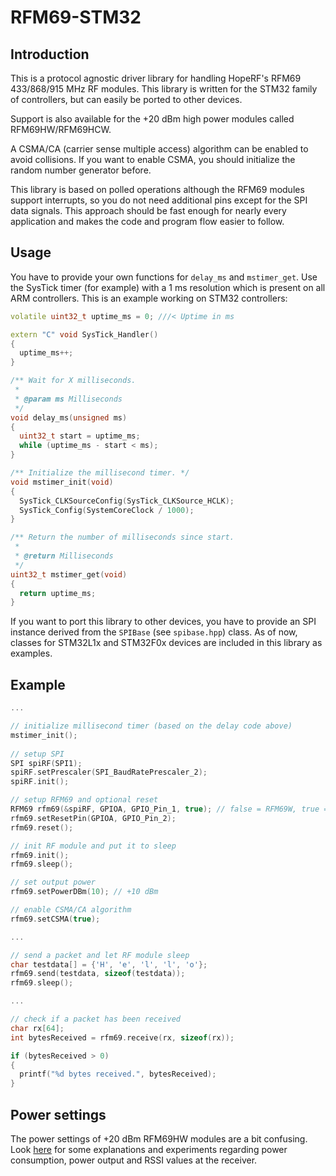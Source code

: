 RFM69-STM32
===========

Introduction
------------
This is a protocol agnostic driver library for handling HopeRF's RFM69 433/868/915 MHz RF modules.
This library is written for the STM32 family of controllers, but can easily be ported to other devices.

Support is also available for the +20 dBm high power modules called RFM69HW/RFM69HCW.

A CSMA/CA (carrier sense multiple access) algorithm can be enabled to avoid collisions.
If you want to enable CSMA, you should initialize the random number generator before.

This library is based on polled operations although the RFM69 modules support interrupts, so you do not need additional pins except for the SPI data signals. This approach should be fast enough for nearly every application and makes the code and program flow easier to follow.

Usage
-----
You have to provide your own functions for `delay_ms` and `mstimer_get`.
Use the SysTick timer (for example) with a 1 ms resolution which is present on all ARM controllers.
This is an example working on STM32 controllers:

```cpp
volatile uint32_t uptime_ms = 0; ///< Uptime in ms

extern "C" void SysTick_Handler()
{
  uptime_ms++;
}

/** Wait for X milliseconds.
 *
 * @param ms Milliseconds
 */
void delay_ms(unsigned ms)
{
  uint32_t start = uptime_ms;
  while (uptime_ms - start < ms);
}

/** Initialize the millisecond timer. */
void mstimer_init(void)
{
  SysTick_CLKSourceConfig(SysTick_CLKSource_HCLK);
  SysTick_Config(SystemCoreClock / 1000);
}

/** Return the number of milliseconds since start.
 *
 * @return Milliseconds
 */
uint32_t mstimer_get(void)
{
  return uptime_ms;
}
```

If you want to port this library to other devices, you have to provide an SPI instance
derived from the `SPIBase` (see `spibase.hpp`) class. As of now, classes for STM32L1x and STM32F0x devices are included in this library as examples.

Example
--------
```cpp
...

// initialize millisecond timer (based on the delay code above)
mstimer_init();
  
// setup SPI
SPI spiRF(SPI1);
spiRF.setPrescaler(SPI_BaudRatePrescaler_2);
spiRF.init();

// setup RFM69 and optional reset
RFM69 rfm69(&spiRF, GPIOA, GPIO_Pin_1, true); // false = RFM69W, true = RFM69HW
rfm69.setResetPin(GPIOA, GPIO_Pin_2);
rfm69.reset();

// init RF module and put it to sleep
rfm69.init();
rfm69.sleep();

// set output power
rfm69.setPowerDBm(10); // +10 dBm

// enable CSMA/CA algorithm
rfm69.setCSMA(true);

...

// send a packet and let RF module sleep
char testdata[] = {'H', 'e', 'l', 'l', 'o'};
rfm69.send(testdata, sizeof(testdata));
rfm69.sleep();

...

// check if a packet has been received
char rx[64];
int bytesReceived = rfm69.receive(rx, sizeof(rx));

if (bytesReceived > 0)
{
  printf("%d bytes received.", bytesReceived);
}

```

Power settings
--------------
The power settings of +20 dBm RFM69HW modules are a bit confusing. Look [here](http://blog.andrehessling.de/2015/02/07/figuring-out-the-power-level-settings-of-hoperfs-rfm69-hwhcw-modules/) for some explanations and experiments regarding power consumption, power output and RSSI values at the receiver.
